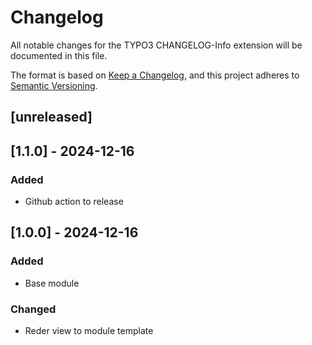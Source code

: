 # Changelog

All notable changes for the TYPO3 CHANGELOG-Info extension will be documented in this file.

The format is based on [Keep a Changelog](https://keepachangelog.com/en/1.0.0/),
and this project adheres to [Semantic Versioning](https://semver.org/spec/v2.0.0.html).

## [unreleased]

## [1.1.0] - 2024-12-16

### Added

- Github action to release

## [1.0.0] - 2024-12-16

### Added

- Base module

### Changed

- Reder view to module template

